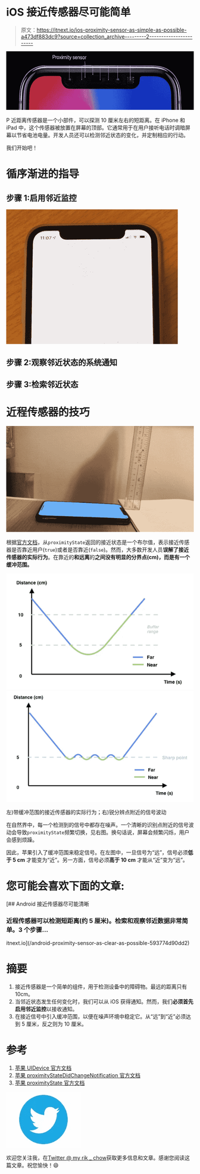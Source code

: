 # iOS 接近传感器尽可能简单

> 原文：<https://itnext.io/ios-proximity-sensor-as-simple-as-possible-a473df883dc9?source=collection_archive---------2----------------------->

![](img/68b465c3e31f6867d8547a4a869bb4ff.png)

P 近距离传感器是一个小部件，可以探测 10 厘米左右的短距离。在 iPhone 和 iPad 中，这个传感器被放置在屏幕的顶部。它通常用于在用户接听电话时调暗屏幕以节省电池电量。开发人员还可以检测邻近状态的变化，并定制相应的行动。

我们开始吧！

# 循序渐进的指导

## 步骤 1:启用邻近监控

![](img/1c7d4e557da74bd68bd856a9a71339e6.png)

## 步骤 2:观察邻近状态的系统通知

## 步骤 3:检索邻近状态

# 近程传感器的技巧

![](img/511d3170d02608c9388c5286fd5188d3.png)

根据[官方文档](https://developer.apple.com/documentation/uikit/uidevice/1620058-proximitystate)，从`proximityState`返回的接近状态是一个布尔值，表示接近传感器是否靠近用户(`true`)或者是否靠近(`false`)。然而，大多数开发人员**误解了接近传感器的实际行为**。在靠近的**和远离**的**之间没有明显的分界点(cm)，而是有一个缓冲范围。**

![](img/e4f2d9c3a016b12da55c93e7b01ca9db.png)![](img/324fd0623eb0e6481a097a6f90ebd270.png)

左)带缓冲范围的接近传感器的实际行为；右)锐分辨点附近的信号波动

在自然界中，每一个检测到的信号中都存在噪声。一个清晰的识别点附近的信号波动会导致`proximityState`频繁切换，见右图。换句话说，屏幕会频繁闪烁，用户会感到烦躁。

因此，苹果引入了缓冲范围来稳定信号。在左图中，一旦信号为“远”，信号必须**低于 5 cm** 才能变为“近”。另一方面，信号必须**高于 10 cm** 才能从“近”变为“远”。

# 您可能会喜欢下面的文章:

[](/android-proximity-sensor-as-clear-as-possible-593774d90dd2) [## Android 接近传感器尽可能清晰

### 近程传感器可以检测短距离(约 5 厘米)。检索和观察邻近数据非常简单。3 个步骤…

itnext.io](/android-proximity-sensor-as-clear-as-possible-593774d90dd2) 

# 摘要

1.  接近传感器是一个简单的组件，用于检测设备中的障碍物。最远的距离只有 10cm。
2.  当邻近状态发生任何变化时，我们可以从 iOS 获得通知。然而，我们**必须首先启用邻近监控**以接收通知。
3.  在接近信号中引入缓冲范围，以便在噪声环境中稳定它。从“远”到“近”必须达到 5 厘米，反之则为 10 厘米。

# 参考

1.  [苹果 UIDevice 官方文档](https://developer.apple.com/documentation/uikit/uidevice)
2.  [苹果 proximityStateDidChangeNotification 官方文档](https://developer.apple.com/documentation/uikit/uidevice/1620046-proximitystatedidchangenotificat)
3.  [苹果 proximityState 官方文档](https://developer.apple.com/documentation/uikit/uidevice/1620058-proximitystate)

![](img/397fadf58812226c29db20b7c3308465.png)

欢迎您关注我，在[Twitter @ my rik _ chow](https://twitter.com/myrick_chow)获取更多信息和文章。感谢您阅读这篇文章。祝您愉快！😄